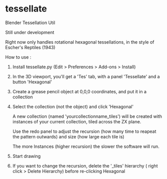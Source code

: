 # tessellate

Blender Tessellation Util

Still under development

Right now only handles rotational hexagonal tessellations, in the style of Escher's Reptiles (1943)

How to use :
  1. Install tessellate.py (Edit > Preferences > Add-ons > Install)
  2. In the 3D viewport, you'll get a 'Tes' tab, with a panel 'Tessellate' and a button 'Hexagonal'
  3. Create a grease pencil object at 0,0,0 coordinates, and put it in a collection
  4. Select the collection (not the object) and click 'Hexagonal'
      
      A new collection (named 'yourcollectionname_tiles') will be created with instances of your current collection, tiled across the ZX plane. 
      
      Use the redo panel to adjust the recursion (how many time to reapeat the pattern outwards) and size (how large each tile is)
      
      The more Instances (higher recursion) the slower the software will run.
      
  5. Start drawing
  6. If you want to change the recursion, delete the '_tiles' hierarchy ( right click > Delete Hierarchy) before re-clicking Hexagonal
  
